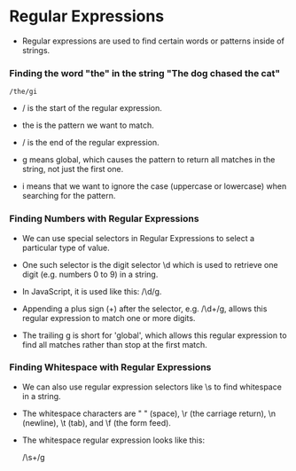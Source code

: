 # Regular Expressions
* Regular expressions are used to find certain words or patterns inside of strings.

### Finding the word "the" in the string "The dog chased the cat"
    /the/gi

* / is the start of the regular expression.

* the is the pattern we want to match.

* / is the end of the regular expression.

* g means global, which causes the pattern to return all matches in the string, not just the first one.

* i means that we want to ignore the case (uppercase or lowercase) when searching for the pattern.

### Finding Numbers with Regular Expressions
* We can use special selectors in Regular Expressions to select a particular type of value.

* One such selector is the digit selector \d which is used to retrieve one digit (e.g. numbers 0 to 9) in a string.

* In JavaScript, it is used like this: /\d/g.

* Appending a plus sign (+) after the selector, e.g. /\d+/g, allows this regular expression to match one or more digits.

* The trailing g is short for 'global', which allows this regular expression to find all matches rather than stop at the first match.

### Finding Whitespace with Regular Expressions
* We can also use regular expression selectors like \s to find whitespace in a string.

* The whitespace characters are " " (space), \r (the carriage return), \n (newline), \t (tab), and \f (the form feed).

* The whitespace regular expression looks like this:

    /\s+/g
